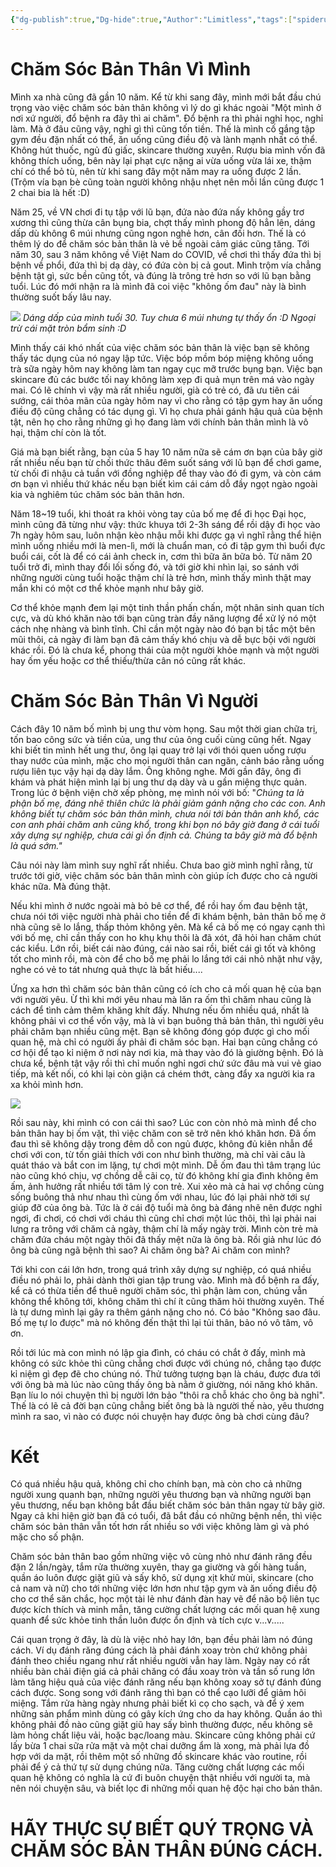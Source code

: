 ```yaml
---
{"dg-publish":true,"Dg-hide":true,"Author":"Limitless","tags":["spiderum","articles","Limitless","relationship","life","health",null],"permalink":"/2-reading/articals-mad-bear/spiderum/cham-soc-ban-than-vi-minh-va-vi-nguoi/","dgPassFrontmatter":true}
---
```



# Chăm Sóc Bản Thân Vì Mình

Mình xa nhà cũng đã gần 10 năm. Kể từ khi sang đây, mình mới bắt đầu chú trọng vào việc chăm sóc bản thân không vì lý do gì khác ngoài "Một mình ở nơi xứ người, đổ bệnh ra đây thì ai chăm". Đổ bệnh ra thì phải nghỉ học, nghỉ làm. Mà ở đâu cũng vậy, nghỉ gì thì cũng tốn tiền. Thế là mình cố gắng tập gym đều đặn nhất có thể, ăn uống cũng điều độ và lành mạnh nhất có thể. Không hút thuốc, ngủ đủ giấc, skincare thường xuyên. Rượu bia mình vốn đã không thích uống, bên này lại phạt cực nặng ai vừa uống vừa lái xe, thậm chí có thể bỏ tù, nên từ khi sang đây một năm may ra uống được 2 lần. (Trộm vía bạn bè cũng toàn người không nhậu nhẹt nên mỗi lần cũng được 1 2 chai bia là hết :D)

Năm 25, về VN chơi đi tụ tập với lũ bạn, đứa nào đứa nấy không gầy trơ xương thì cũng thừa cân bụng bia, chợt thấy mình phong độ hẳn lên, dáng dấp dù không 6 múi nhưng cũng ngon nghẻ hơn, cân đối hơn. Thế là có thêm lý do để chăm sóc bản thân là vẻ bề ngoài cảm giác cũng tăng. Tới năm 30, sau 3 năm không về Việt Nam do COVID, về chơi thì thấy đứa thì bị bệnh về phổi, đứa thì bị dạ dày, có đứa còn bị cả gout. Mình trộm vía chẳng bệnh tật gì, sức bền cũng tốt, và đúng là trông trẻ hơn so với lũ bạn bằng tuổi. Lúc đó mới nhận ra là mình đã coi việc "không ốm đau" này là bình thường suốt bấy lâu nay.

![](https://i.imgur.com/AEqBVXN.png)
*Dáng dấp của mình tuổi 30. Tuy chưa 6 múi nhưng tự thấy ổn :D Ngoại trừ cái mặt tròn bẩm sinh :D*

Mình thấy cái khó nhất của việc chăm sóc bản thân là việc bạn sẽ không thấy tác dụng của nó ngay lập tức. Việc bóp mồm bóp miệng không uống trà sữa ngày hôm nay không làm tan ngay cục mỡ trước bụng bạn. Việc bạn skincare đủ các bước tối nay không làm xẹp đi quả mụn trên má vào ngày mai. Có lẽ chính vì vậy mà rất nhiều người, già có trẻ có, đã ưu tiên cái sướng, cái thỏa mãn của ngày hôm nay vì cho rằng có tập gym hay ăn uống điều độ cũng chẳng có tác dụng gì. Vì họ chưa phải gánh hậu quả của bệnh tật, nên họ cho rằng những gì họ đang làm với chính bản thân mình là vô hại, thậm chí còn là tốt.

Giá mà bạn biết rằng, bạn của 5 hay 10 năm nữa sẽ cám ơn bạn của bây giờ rất nhiều nếu bạn từ chối thức thâu đêm suốt sáng với lũ bạn để chơi game, từ chối đi nhậu cả tuần với đồng nghiệp để thay vào đó đi gym, và còn cám ơn bạn vì nhiều thứ khác nếu bạn biết kìm cái cám dỗ đầy ngọt ngào ngoài kia và nghiêm túc chăm sóc bản thân hơn.

Năm 18~19 tuổi, khi thoát ra khỏi vòng tay của bố mẹ để đi học Đại học, mình cũng đã từng như vậy: thức khuya tới 2-3h sáng để rồi dậy đi học vào 7h ngày hôm sau, luôn nhận kèo nhậu mỗi khi được gạ vì nghĩ rằng thể hiện mình uống nhiều mới là men-lì, mới là chuẩn man, có đi tập gym thì buổi đực buổi cái, cốt là để có cái ảnh check in, cơm thì bữa ăn bữa bỏ. Từ năm 20 tuổi trở đi, mình thay đổi lối sống đó, và tới giờ khi nhìn lại, so sánh với những người cùng tuổi hoặc thậm chí là trẻ hơn, mình thấy mình thật may mắn khi có một cơ thể khỏe mạnh như bây giờ.

Cơ thể khỏe mạnh đem lại một tinh thần phấn chấn, một nhân sinh quan tích cực, và dù khó khăn nào tới bạn cũng tràn đầy năng lượng để xử lý nó một cách nhẹ nhàng và bình tĩnh. Chỉ cần một ngày nào đó bạn bị tắc một bên mũi thôi, cả ngày đi làm bạn đã cảm thấy khó chịu và dễ bực bội với người khác rồi. Đó là chưa kể, phong thái của một người khỏe mạnh và một người hay ốm yếu hoặc cơ thể thiếu/thừa cân nó cũng rất khác.

# Chăm Sóc Bản Thân Vì Người

Cách đây 10 năm bố mình bị ung thư vòm họng. Sau một thời gian chữa trị, tốn bao công sức và tiền của, ung thư của ông cuối cùng cũng hết. Ngay khi biết tin mình hết ung thư, ông lại quay trở lại với thói quen uống rượu thay nước của mình, mặc cho mọi người thân can ngăn, cảnh báo rằng uống rượu liên tục vậy hại dạ dày lắm. Ông không nghe. Mới gần đây, ông đi khám và phát hiện mình lại bị ung thư dạ dày và u gần miệng thực quản. Trong lúc ở bệnh viện chờ xếp phòng, mẹ mình nói với bố: "*Chúng ta là phận bố mẹ, đáng nhẽ thiên chức là phải giảm gánh nặng cho các con. Anh không biết tự chăm sóc bản thân mình, chưa nói tới bản thân anh khổ, các con anh phải chăm anh cũng khổ, trong khi bọn nó bây giờ đang ở cái tuổi xây dựng sự nghiệp, chưa cái gì ổn định cả. Chúng ta bây giờ mà đổ bệnh là quá sớm."*

Câu nói này làm mình suy nghĩ rất nhiều. Chưa bao giờ mình nghĩ rằng, từ trước tới giờ, việc chăm sóc bản thân mình còn giúp ích được cho cả người khác nữa. Mà đúng thật.

Nếu khi mình ở nước ngoài mà bỏ bê cơ thể, để rồi hay ốm đau bệnh tật, chưa nói tới việc người nhà phải cho tiền để đi khám bệnh, bản thân bố mẹ ở nhà cũng sẽ lo lắng, thấp thỏm không yên. Mà kể cả bố mẹ có ngay cạnh thì với bố mẹ, chỉ cần thấy con ho khụ khụ thôi là đã xót, đã hỏi han chăm chút các kiểu. Lớn rồi, biết cái nào đúng, cái nào sai rồi, biết cái gì tốt và không tốt cho mình rồi, mà còn để cho bố mẹ phải lo lắng tới cái nhỏ nhặt như vậy, nghe có vẻ to tát nhưng quả thực là bất hiếu....

Ứng xa hơn thì chăm sóc bản thân cũng có ích cho cả mối quan hệ của bạn với người yêu. Ừ thì khi mới yêu nhau mà lăn ra ốm thì chăm nhau cũng là cách để tình cảm thêm khăng khít đấy. Nhưng nếu ốm nhiều quá, nhất là không phải vì cơ thể vốn vậy, mà là vì bạn buông thả bản thân, thì người yêu phải chăm bạn nhiều cũng mệt. Bạn sẽ không đóng góp được gì cho mối quan hệ, mà chỉ có người ấy phải đi chăm sóc bạn. Hai bạn cũng chẳng có cơ hội để tạo kỉ niệm ở nơi này nơi kia, mà thay vào đó là giường bệnh. Đó là chưa kể, bệnh tật vậy rồi thì chỉ muốn nghỉ ngơi chứ sức đâu mà vui vẻ giao tiếp, mà kết nối, có khi lại còn giận cá chém thớt, càng đẩy xa người kia ra xa khỏi mình hơn.

![](https://i.imgur.com/kLaJu65.png)

Rồi sau này, khi mình có con cái thì sao? Lúc con còn nhỏ mà mình để cho bản thân hay bị ốm vặt, thì việc chăm con sẽ trở nên khó khăn hơn. Đã ốm đau thì sẽ không dậy trong đêm dỗ con ngủ được, không đủ kiên nhẫn để chơi với con, từ tốn giải thích với con như bình thường, mà chỉ vài câu là quát tháo và bắt con im lặng, tự chơi một mình. Dễ ốm đau thì tâm trạng lúc nào cũng khó chịu, vợ chồng dễ cãi cọ, từ đó không khí gia đình không êm ấm, ảnh hưởng rất nhiều tới tâm lý con trẻ. Xui xẻo mà cả hai vợ chồng cùng sống buông thả như nhau thì cùng ốm với nhau, lúc đó lại phải nhờ tới sự giúp đỡ của ông bà. Tức là ở cái độ tuổi mà ông bà đáng nhẽ nên được nghỉ ngơi, đi chơi, có chơi với cháu thì cũng chỉ chơi một lúc thôi, thì lại phải nai lưng ra trông với chăm cả ngày, thậm chí là mấy ngày trời. Mình còn trẻ mà chăm đứa cháu một ngày thôi đã thấy mệt nữa là ông bà. Rồi giả như lúc đó ông bà cũng ngã bệnh thì sao? Ai chăm ông bà? Ai chăm con mình?

Tới khi con cái lớn hơn, trong quá trình xây dựng sự nghiệp, có quá nhiều điều nó phải lo, phải dành thời gian tập trung vào. Mình mà đổ bệnh ra đấy, kể cả có thừa tiền để thuê người chăm sóc, thì phận làm con, chúng vẫn không thể không tới, không chăm thì chí ít cũng thăm hỏi thường xuyên. Thế là tự dưng mình lại gây ra thêm gánh nặng cho nó. Có bảo "Không sao đâu. Bố mẹ tự lo được" mà nó không đến thật thì lại tủi thân, bảo nó vô tâm, vô ơn.

Rồi tới lúc mà con mình nó lập gia đình, có cháu có chắt ở đấy, mình mà không có sức khỏe thì cũng chẳng chơi được với chúng nó, chẳng tạo được kỉ niệm gì đẹp đẽ cho chúng nó. Thử tưởng tượng bạn là cháu, được đưa tới với ông bà mà lúc nào cũng thấy ông bà nằm ở giường, nói năng khó khăn. Bạn líu lo nói chuyện thì bị người lớn bảo "thôi ra chỗ khác cho ông bà nghỉ". Thế là có lẽ cả đời bạn cũng chẳng biết ông bà là người thế nào, yêu thương mình ra sao, vì nào có được nói chuyện hay được ông bà chơi cùng đâu?

# Kết

Có quá nhiều hậu quả, không chỉ cho chính bạn, mà còn cho cả những người xung quanh bạn, những người yêu thương bạn và những người bạn yêu thương, nếu bạn không bắt đầu biết chăm sóc bản thân ngay từ bây giờ. Ngay cả khi hiện giờ bạn đã có tuổi, đã bắt đầu có những bệnh nền, thì việc chăm sóc bản thân vẫn tốt hơn rất nhiều so với việc không làm gì và phó mặc cho số phận.

Chăm sóc bản thân bao gồm những việc vô cùng nhỏ như đánh răng đều đặn 2 lần/ngày, tắm rửa thường xuyên, thay ga giường và gối hàng tuần, quần áo luôn được giặt giũ và sấy khô, sử dụng xịt khử mùi, skincare (cho cả nam và nữ) cho tới những việc lớn hơn như tập gym và ăn uống điều độ cho cơ thể săn chắc, học một tài lẻ như đánh đàn hay vẽ để não bộ liên tục được kích thích và minh mẫn, tăng cường chất lượng các mối quan hệ xung quanh để sức khỏe tinh thần luôn được ổn định và tích cực v...v.....

Cái quan trọng ở đây, là dù là việc nhỏ hay lớn, bạn đều phải làm nó đúng cách. Ví dụ đánh răng đúng cách là phải đánh xoay tròn chứ không phải đánh theo chiều ngang như rất nhiều người vẫn hay làm. Ngày nay có rất nhiều bàn chải điện giá cả phải chăng có đầu xoay tròn và tần số rung lớn làm tăng hiệu quả của việc đánh răng nếu bạn không xoay sở tự đánh đúng cách được. Song song với đánh răng thì bạn có thể cạo lưỡi để giảm hôi miệng. Tắm rửa hàng ngày nhưng phải biết kì cọ cho sạch, và để ý xem những sản phẩm mình dùng có gây kích ứng cho da hay không. Quần áo thì không phải đồ nào cũng giặt giũ hay sấy bình thường được, nếu không sẽ làm hỏng chất liệu vải, hoặc bạc/loang màu. Skincare cũng không phải cứ lấy bừa 1 chai sữa rửa mặt và một chai dưỡng ẩm là xong, mà phải lựa đồ hợp với da mặt, rồi thêm một số những đồ skincare khác vào routine, rồi phải để ý cả thứ tự sử dụng chúng nữa. Tăng cường chất lượng các mối quan hệ không có nghĩa là cứ đi buôn chuyện thật nhiều với người ta, mà nên nói chuyện sâu, và biết lọc đi những mối quan hệ độc hại cho bản thân.

# HÃY THỰC SỰ BIẾT QUÝ TRỌNG VÀ CHĂM SÓC BẢN THÂN ĐÚNG CÁCH.